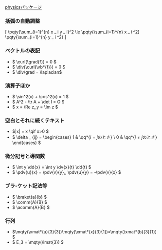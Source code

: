 [physicsパッケージ](http://blog.livedoor.jp/hamu_nbr/archives/45198248.html)


### 括弧の自動調整
\[
\pqty{\sum_{i=1}^{n} x _ i y _ i}^2 \le \pqty{\sum_{i=1}^{n} x _ i ^2} \pqty{\sum_{i=1}^{n} y _ i ^2}
\]

### ベクトルの表記
- $ \curl(\grad{f}) = 0 $
- $ \div(\curl{\vb*{f}}) = 0 $
- $ \div\grad = \laplacian$

### 演算子ほか
- $ \sin^2(x) + \cos^2(x) = 1 $
- $ A^2 - \tr A + \det I = O $
- $ x = \Re z,\,y = \Im z $

### 空白とそれに続くテキスト
- $|x| = x \qif x>0 $
- $ \delta _ {ij} = \begin{cases} 1 & \qq*{$i = j$のとき} \\ 0 & \qq*{$i \ne j$のとき} \end{cases} $

### 微分記号と導関数
- $ \int y \dd{x} = \int y \dv{x}{t} \dd{t} $
- $ \pdv{u}{x} = \pdv{v}{y},\, \pdv{u}{y} = -\pdv{v}{x} $

### ブラ-ケット記法等
- $ \braket{a}{b} $
- $ \comm{A}{B} $
- $ \acomm{A}{B} $

### 行列
- $\mqty(\xmat*{a}{3}{3})\mqty(\xmat*{x}{3}{1})=\mqty(\xmat*{b}{3}{1}) $
- $ E_3 = \mqty(\imat{3}) $

